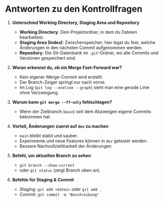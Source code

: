 # Antworten zu den Kontrollfragen

1. **Unterschied Working Directory, Staging Area und Repository**
   - **Working Directory**: Dein Projektordner, in dem du Dateien bearbeitest.
   - **Staging Area (Index)**: Zwischenspeicher; hier legst du fest, welche Änderungen in den nächsten Commit aufgenommen werden.
   - **Repository**: Die Git-Datenbank im `.git`-Ordner, wo alle Commits und Versionen gespeichert sind.

2. **Woran erkennst du, ob ein Merge Fast-Forward war?**
   - Kein eigener Merge-Commit wird erstellt.
   - Der Branch-Zeiger springt nur nach vorne.
   - Im Log (`git log --oneline --graph`) sieht man eine gerade Linie ohne Verzweigung.

3. **Warum kann `git merge --ff-only` fehlschlagen?**
   - Wenn der Zielbranch (`main`) seit dem Abzweigen eigene Commits bekommen hat.

4. **Vorteil, Änderungen zuerst auf `dev` zu machen**
   - `main` bleibt stabil und sauber.
   - Experimente und neue Features können in `dev` getestet werden.
   - Bessere Nachvollziehbarkeit der Änderungen.

5. **Befehl, um aktuellen Branch zu sehen**
   - `git branch --show-current`
   - oder `git status` (zeigt Branch oben an).

6. **Befehle für Staging & Commit**
   - Staging: `git add <datei>` oder `git add .`
   - Commit: `git commit -m "Beschreibung"`
